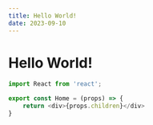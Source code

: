```yaml
---
title: Hello World!
date: 2023-09-10
---
```


# Hello World!

```javascript
import React from 'react';

export const Home = (props) => {
    return <div>{props.children}</div>
}
``` 
